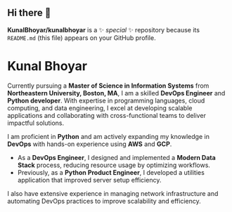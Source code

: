 ## Hi there 👋


**KunalBhoyar/kunalbhoyar** is a ✨ _special_ ✨ repository because its `README.md` (this file) appears on your GitHub profile.

# Kunal Bhoyar

Currently pursuing a **Master of Science in Information Systems** from **Northeastern University, Boston, MA**, I am a skilled **DevOps Engineer** and **Python developer**. With expertise in programming languages, cloud computing, and data engineering, I excel at developing scalable applications and collaborating with cross-functional teams to deliver impactful solutions.

I am proficient in **Python** and am actively expanding my knowledge in **DevOps** with hands-on experience using **AWS** and **GCP**.

- As a **DevOps Engineer**, I designed and implemented a **Modern Data Stack** process, reducing resource usage by optimizing workflows.
- Previously, as a **Python Product Engineer**, I developed a utilities application that improved server setup efficiency.

I also have extensive experience in managing network infrastructure and automating DevOps practices to improve scalability and efficiency.
